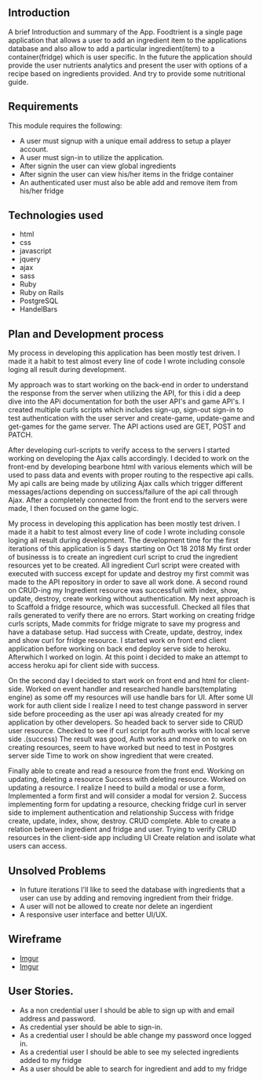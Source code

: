
## Introduction

A brief Introduction and summary of the App.
Foodtrient is a single page application that allows a user to add an ingredient item to the applications database and also allow to add a particular ingredient(item) to a container(fridge) which is user specific.
In the future the application should provide the user nutrients analytics and present the user with options of a recipe based on ingredients provided. And try to provide some nutritional guide.

## Requirements

This module requires the following:
  - A user must signup with a unique email address to setup a player account.
  - A user must sign-in to utilize the application.
  - After signin the user can view global ingredients
  - After signin the user can view his/her items in the fridge container
  - An authenticated user must also be able add and remove item from his/her fridge



## Technologies used

* html
* css
* javascript
* jquery
* ajax
* sass
* Ruby
* Ruby on Rails
* PostgreSQL
* HandelBars

## Plan and Development process

My process in developing this application has been mostly test driven. I made it a habit to test almost every line of code I wrote including console loging all result during development.

My approach was to start working on the back-end in order to understand the response from the server when utilizing the API, for this i did a deep dive into the APi documentation for both the user API's and game API's. I created multiple curls scripts which includes sign-up, sign-out sign-in  to test authentication with the user server and create-game, update-game and get-games for the game server. The API actions used are GET, POST and PATCH.

After developing curl-scripts to verify access to the servers I started working on developing the Ajax calls accordingly. I decided to work on the front-end by developing bearbone html with various elements which will be used to pass data and events with proper routing to the respective api calls. My api calls are being made by utilizing Ajax calls which trigger different messages/actions depending on success/failure of the api call through Ajax. After a completely connected from the front end to the servers were made, I then focused on the game logic.

My process in developing this application has been mostly test driven. I made it a habit to test almost every line of code I wrote including console loging all result during development.
The development time for the first iterations of this application is 5 days starting on Oct 18 2018
My first order of businesss is to create an ingredient curl script to crud the ingredient resources yet to be created. All ingredient Curl script were created with executed with success except for update and destroy
my first commit was made to the API repository in order to save all work done.
A second round on CRUD-ing my Ingredient resource was successfull with index, show, update, destroy, create working without authentication.
My next approach is to Scaffold a fridge resource, which was successfull. Checked all files that rails generated to verify there are no errors. Start working on creating fridge curls scripts, Made commits for fridge migrate to save my progress and have a database setup. Had success with Create, update, destroy, index and show curl for fridge resource. I started work on front end client application before working on back end deploy serve side to heroku. Afterwhich I worked on login. At this point i decided to make an attempt to access heroku api for client side with success.

On the second day I decided to start work on front end and html for client-side.
Worked on event handler and researched handle bars(templating engine) as some off my resources will use handle bars for UI.
After some UI work for auth client side I realize I need to test change password in server side before proceeding as the user api was already created for my application by other developers. So headed back to server side to CRUD user resource. Checked to see if curl script for auth works with local serve side .(success)
The result was good, Auth works and move on to work on creating resources, seem to have worked but need to test in Postgres server side
Time to work on show ingredient that were created.

Finally able to create and read a resource from the front end. Working on updating, deleting  a resource Success with deleting resource.
Worked on updating a resource.
I realize I need to build a modal or use a form, Implemented a form first and will consider a modal for version 2.
Success implementing form for updating a resource, checking fridge curl in server side to implement authentication and relationship
Success with fridge create, update, index, show, destroy. CRUD complete.
Able to create a relation between ingredient and fridge and user.
Trying to verify CRUD resources in the client-side app including UI
Create relation and isolate what users can access.


## Unsolved Problems

  - In future iterations I'll like to seed the database with ingredients that a user can use by adding and removing ingredient from their fridge.
  - A user will not be allowed to create nor delete an ingerdient
  - A responsive user interface and better UI/UX.

## Wireframe
  - [Imgur](https://i.imgur.com/W4nCRCo.jpg)
  - [Imgur](https://i.imgur.com/CqP0sej.jpg)

## User Stories.
* As a non credential user I should be able to sign up with and email address and password.
* As credential yser should be able to sign-in.
* As a credential user I should be able change my password once logged in.
* As a credential user I should be able to see my selected ingredients added to my fridge
* As a user should be able to search for ingredient and add to my fridge
